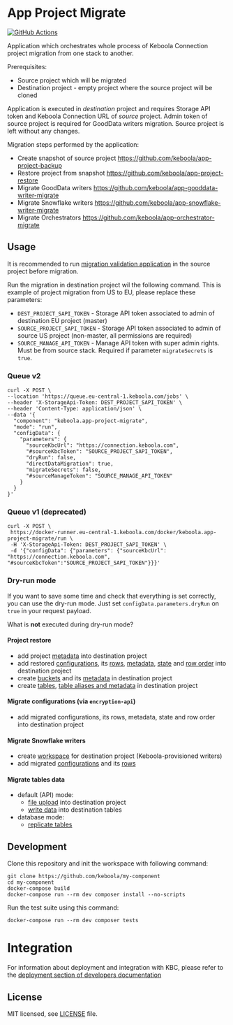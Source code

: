 # App Project Migrate

[![GitHub Actions](https://github.com/keboola/app-project-migrate/actions/workflows/push.yml/badge.svg)](https://github.com/keboola/app-project-migrate/actions/workflows/push.yml)

Application which orchestrates whole process of Keboola Connection project migration from one stack to another.

Prerequisites:
 - Source project which will be migrated
 - Destination project - empty project where the source project will be cloned
 
Application is executed in *destination* project and requires Storage API token and Keboola Connection URL of *source* project.
Admin token of source project is required for GoodData writers migration.
Source project is left without any changes.

Migration steps performed by the application:

- Create snapshot of source project https://github.com/keboola/app-project-backup
- Restore project from snapshot https://github.com/keboola/app-project-restore
- Migrate GoodData writers https://github.com/keboola/app-gooddata-writer-migrate
- Migrate Snowflake writers https://github.com/keboola/app-snowflake-writer-migrate
- Migrate Orchestrators https://github.com/keboola/app-orchestrator-migrate


## Usage

It is recommended to run [migration validation application](https://github.com/keboola/app-project-migrate-validation) in the source project before migration.

Run the migration in destination project wil the following command.
This is example of project migration from US to EU, please replace these parameters:

- `DEST_PROJECT_SAPI_TOKEN` - Storage API token associated to admin of destination EU project (master)
- `SOURCE_PROJECT_SAPI_TOKEN` - Storage API token associated to admin of source US project (non-master, all permissions are required)
- `SOURCE_MANAGE_API_TOKEN` - Manage API token with super admin rights. Must be from source stack.
  Required if parameter `migrateSecrets` is `true`.

### Queue v2

```shell
curl -X POST \
--location 'https://queue.eu-central-1.keboola.com/jobs' \
--header 'X-StorageApi-Token: DEST_PROJECT_SAPI_TOKEN' \
--header 'Content-Type: application/json' \
--data '{
  "component": "keboola.app-project-migrate",
  "mode": "run",
  "configData": {
    "parameters": {
      "sourceKbcUrl": "https://connection.keboola.com",
      "#sourceKbcToken": "SOURCE_PROJECT_SAPI_TOKEN",
      "dryRun": false,
      "directDataMigration": true,
      "migrateSecrets": false,
      "#sourceManageToken": "SOURCE_MANAGE_API_TOKEN"
    }
  }
}'
```

### Queue v1 (deprecated)

```shell
curl -X POST \
 https://docker-runner.eu-central-1.keboola.com/docker/keboola.app-project-migrate/run \
 -H 'X-StorageApi-Token: DEST_PROJECT_SAPI_TOKEN' \
 -d '{"configData": {"parameters": {"sourceKbcUrl": "https://connection.keboola.com", "#sourceKbcToken":"SOURCE_PROJECT_SAPI_TOKEN"}}}'
```

### Dry-run mode

If you want to save some time and check that everything is set correctly, you can use the dry-run
mode. Just set `configData.parameters.dryRun` on `true` in your request payload.

What is **not** executed during dry-run mode?

#### Project restore

- add project [metadata](https://github.com/keboola/php-kbc-project-restore/blob/65e461097541210227a31d3db16594f1524e4815/src/Restore.php#L74) into destination project
- add restored [configurations](https://github.com/keboola/php-kbc-project-restore/blob/65e461097541210227a31d3db16594f1524e4815/src/Restore.php#L157), its [rows](https://github.com/keboola/php-kbc-project-restore/blob/65e461097541210227a31d3db16594f1524e4815/src/Restore.php#L199), [metadata](https://github.com/keboola/php-kbc-project-restore/blob/65e461097541210227a31d3db16594f1524e4815/src/Restore.php#L266), [state](https://github.com/keboola/php-kbc-project-restore/blob/65e461097541210227a31d3db16594f1524e4815/src/Restore.php#L173) and [row order](https://github.com/keboola/php-kbc-project-restore/blob/65e461097541210227a31d3db16594f1524e4815/src/Restore.php#L236) into destination project
- create [buckets](https://github.com/keboola/php-kbc-project-restore/blob/65e461097541210227a31d3db16594f1524e4815/src/Restore.php#L308) and its [metadata](https://github.com/keboola/php-kbc-project-restore/blob/65e461097541210227a31d3db16594f1524e4815/src/Restore.php#L328) in destination project
- create [tables](https://github.com/keboola/php-kbc-project-restore/blob/65e461097541210227a31d3db16594f1524e4815/src/Restore.php#L487), [table aliases and metadata](https://github.com/keboola/php-kbc-project-restore/blob/65e461097541210227a31d3db16594f1524e4815/src/Restore.php#L439) in destination project

#### Migrate configurations (via `encryption-api`)

- add migrated configurations, its rows, metadata, state and row order into destination project

#### Migrate Snowflake writers

- create [workspace](https://github.com/keboola/app-snowflake-writer-migrate/blob/ee8ef0fa341e863bdb6f683424f764b2e5d0e6aa/src/MigrateWriter.php#L74) for destination project (Keboola-provisioned writers)
- add migrated [configurations](https://github.com/keboola/app-snowflake-writer-migrate/blob/ee8ef0fa341e863bdb6f683424f764b2e5d0e6aa/src/MigrateWriter.php#L95) and its [rows](https://github.com/keboola/app-snowflake-writer-migrate/blob/ee8ef0fa341e863bdb6f683424f764b2e5d0e6aa/src/MigrateWriter.php#L117)

#### Migrate tables data

- default (API) mode:
  - [file upload](https://github.com/keboola/app-project-migrate-tables-data/blob/88625047c4e6974fc556a2ff0eabdbfbf16b2c51/src/Strategy/SapiMigrate.php#L74) into destination project
  - [write data](https://github.com/keboola/app-project-migrate-tables-data/blob/88625047c4e6974fc556a2ff0eabdbfbf16b2c51/src/Strategy/SapiMigrate.php#L96) into destination tables
- database mode:
  - [replicate tables](https://github.com/keboola/app-project-migrate-tables-data/blob/88625047c4e6974fc556a2ff0eabdbfbf16b2c51/src/Strategy/DatabaseMigrate.php#L109)

## Development
 
Clone this repository and init the workspace with following command:

```shell
git clone https://github.com/keboola/my-component
cd my-component
docker-compose build
docker-compose run --rm dev composer install --no-scripts
```

Run the test suite using this command:

```shell
docker-compose run --rm dev composer tests
```
 
# Integration

For information about deployment and integration with KBC, please refer to the [deployment section of developers documentation](https://developers.keboola.com/extend/component/deployment/) 

## License

MIT licensed, see [LICENSE](./LICENSE) file.
